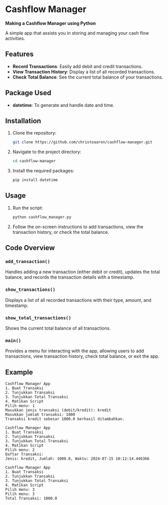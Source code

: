 # Cashflow Manager

**Making a Cashflow Manager using Python**

A simple app that assists you in storing and managing your cash flow activities.

## Features

- **Record Transactions**: Easily add debit and credit transactions.
- **View Transaction History**: Display a list of all recorded transactions.
- **Check Total Balance**: See the current total balance of your transactions.

## Package Used

- **datetime**: To generate and handle date and time.

## Installation

1. Clone the repository:
   ```bash
   git clone https://github.com/christoaaron/cashflow-manager.git
   ```
2. Navigate to the project directory:
   ```bash
   cd cashflow-manager
   ```
3. Install the required packages:
   ```bash
   pip install datetime
   ```

## Usage

1. Run the script:
   ```bash
   python cashflow_manager.py
   ```
2. Follow the on-screen instructions to add transactions, view the transaction history, or check the total balance.

## Code Overview

### `add_transaction()`

Handles adding a new transaction (either debit or credit), updates the total balance, and records the transaction details with a timestamp.

### `show_transactions()`

Displays a list of all recorded transactions with their type, amount, and timestamp.

### `show_total_transactions()`

Shows the current total balance of all transactions.

### `main()`

Provides a menu for interacting with the app, allowing users to add transactions, view transaction history, check total balance, or exit the app.

## Example

```text
Cashflow Manager App
1. Buat Transaksi
2. Tunjukkan Transaksi
3. Tunjukkan Total Transaksi
4. Matikan Script
Pilih menu: 1
Masukkan jenis transaksi (debit/kredit): kredit
Masukkan jumlah transaksi: 1000
Transaksi kredit sebesar 1000.0 berhasil ditambahkan.
```

```text
Cashflow Manager App
1. Buat Transaksi
2. Tunjukkan Transaksi
3. Tunjukkan Total Transaksi
4. Matikan Script
Pilih menu: 2
Daftar Transaksi:
Jenis: kredit, Jumlah: 1000.0, Waktu: 2024-07-15 10:12:14.446366
```

```text
Cashflow Manager App
1. Buat Transaksi
2. Tunjukkan Transaksi
3. Tunjukkan Total Transaksi
4. Matikan Script
Pilih menu: 3
Pilih menu: 3
Total Transaksi: 1000.0
```
